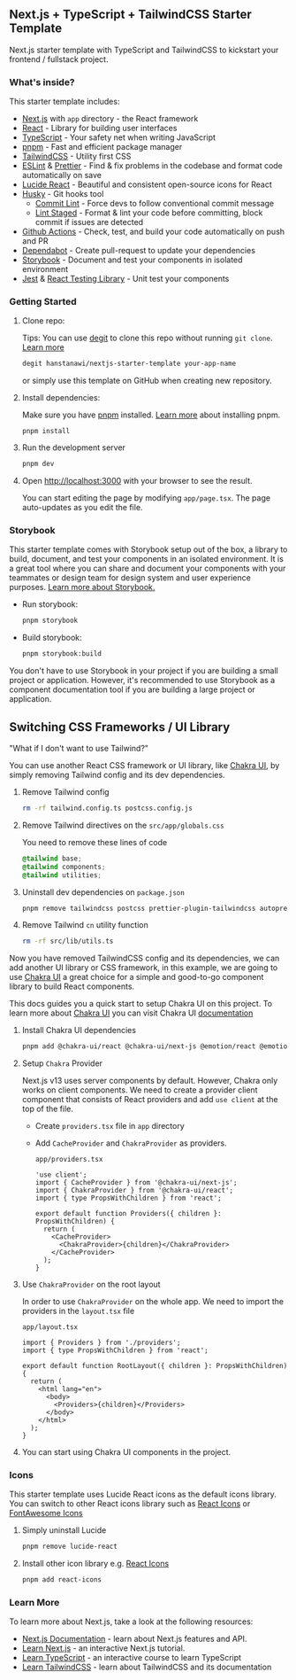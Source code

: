 ## Next.js + TypeScript + TailwindCSS Starter Template

Next.js starter template with TypeScript and TailwindCSS to kickstart your frontend / fullstack project.

### What's inside?

This starter template includes:

- [Next.js](https://nextjs.org/docs) with `app` directory - the React framework
- [React](https://react.dev/) - Library for building user interfaces
- [TypeScript](https://www.typescriptlang.org/) - Your safety net when writing JavaScript
- [pnpm](https://pnpm.io/) - Fast and efficient package manager
- [TailwindCSS](https://tailwindcss.com/) - Utility first CSS
- [ESLint](https://eslint.org/) & [Prettier](https://prettier.io/) - Find & fix problems in the codebase and format code automatically on save
- [Lucide React](https://lucide.dev/) - Beautiful and consistent open-source icons for React
- [Husky](https://typicode.github.io/husky/) - Git hooks tool
  - [Commit Lint](https://commitlint.js.org/#/) - Force devs to follow conventional commit message
  - [Lint Staged](https://github.com/lint-staged/lint-staged) - Format & lint your code before committing, block commit if issues are detected
- [Github Actions](https://docs.github.com/en/actions) - Check, test, and build your code automatically on push and PR
- [Dependabot](https://github.com/dependabot) - Create pull-request to update your dependencies
- [Storybook](https://storybook.js.org/) - Document and test your components in isolated environment
- [Jest](https://jestjs.io/) & [React Testing Library](https://testing-library.com/docs/react-testing-library/intro/) - Unit test your components

### Getting Started

1. Clone repo:

   Tips: You can use [degit](https://github.com/Rich-Harris/degit) to clone this repo without running `git clone`. [Learn more](https://github.com/Rich-Harris/degit)

   ```bash
   degit hanstanawi/nextjs-starter-template your-app-name
   ```

   or simply use this template on GitHub when creating new repository.

2. Install dependencies:

   Make sure you have [pnpm](https://pnpm.io/) installed. [Learn more](https://pnpm.io/installation) about installing pnpm.

   ```
   pnpm install
   ```

3. Run the development server

   ```bash
   pnpm dev
   ```

4. Open [http://localhost:3000](http://localhost:3000) with your browser to see the result.

   You can start editing the page by modifying `app/page.tsx`. The page auto-updates as you edit the file.

### Storybook

This starter template comes with Storybook setup out of the box, a library to build, document, and test your components in an isolated environment. It is a great tool where you can share and document your components with your teammates or design team for design system and user experience purposes. [Learn more about Storybook.](https://storybook.js.org/tutorials/intro-to-storybook/react/en/get-started/)

- Run storybook:

  ```bash
  pnpm storybook
  ```

- Build storybook:
  ```bash
  pnpm storybook:build
  ```

You don't have to use Storybook in your project if you are building a small project or application. However, it's recommended to use Storybook as a component documentation tool if you are building a large project or application.

## Switching CSS Frameworks / UI Library

"What if I don't want to use Tailwind?"

You can use another React CSS framework or UI library, like [Chakra UI](https://chakra-ui.com/), by simply removing Tailwind config and its dev dependencies.

1. Remove Tailwind config
   ```bash
   rm -rf tailwind.config.ts postcss.config.js
   ```
2. Remove Tailwind directives on the `src/app/globals.css`

   You need to remove these lines of code

   ```css
   @tailwind base;
   @tailwind components;
   @tailwind utilities;
   ```

3. Uninstall dev dependencies on `package.json`
   ```bash
   pnpm remove tailwindcss postcss prettier-plugin-tailwindcss autoprefixer tailwind-merge clsx
   ```
4. Remove Tailwind `cn` utility function
   ```bash
   rm -rf src/lib/utils.ts
   ```

Now you have removed TailwindCSS config and its dependencies, we can add another UI library or CSS framework, in this example, we are going to use [Chakra UI](https://chakra-ui.com/) a great choice for a simple and good-to-go component library to build React components.

This docs guides you a quick start to setup Chakra UI on this project. To learn more about [Chakra UI](https://chakra-ui.com/) you can visit Chakra UI [documentation](https://chakra-ui.com/docs/components)

1. Install Chakra UI dependencies
   ```bash
   pnpm add @chakra-ui/react @chakra-ui/next-js @emotion/react @emotion/styled framer-motion
   ```
2. Setup `Chakra` Provider

   Next.js v13 uses server components by default. However, Chakra only works on client components. We need to create a provider client component that consists of React providers and add `use client` at the top of the file.

   - Create `providers.tsx` file in `app` directory
   - Add `CacheProvider` and `ChakraProvider` as providers.

     `app/providers.tsx`

     ```tsx
     'use client';
     import { CacheProvider } from '@chakra-ui/next-js';
     import { ChakraProvider } from '@chakra-ui/react';
     import { type PropsWithChildren } from 'react';

     export default function Providers({ children }: PropsWithChildren) {
       return (
         <CacheProvider>
           <ChakraProvider>{children}</ChakraProvider>
         </CacheProvider>
       );
     }
     ```

3. Use `ChakraProvider` on the root layout

   In order to use `ChakraProvider` on the whole app. We need to import the providers in the `layout.tsx` file

   `app/layout.tsx`

   ```tsx
   import { Providers } from './providers';
   import { type PropsWithChildren } from 'react';

   export default function RootLayout({ children }: PropsWithChildren) {
     return (
       <html lang="en">
         <body>
           <Providers>{children}</Providers>
         </body>
       </html>
     );
   }
   ```

4. You can start using Chakra UI components in the project.

### Icons

This starter template uses Lucide React icons as the default icons library. You can switch to other React icons library such as [React Icons](https://react-icons.github.io/react-icons/) or [FontAwesome Icons](https://fontawesome.com/v5/docs/web/use-with/react)

1. Simply uninstall Lucide
   ```bash
   pnpm remove lucide-react
   ```
2. Install other icon library e.g. [React Icons](https://react-icons.github.io/react-icons/)
   ```bash
   pnpm add react-icons
   ```

### Learn More

To learn more about Next.js, take a look at the following resources:

- [Next.js Documentation](https://nextjs.org/docs) - learn about Next.js features and API.
- [Learn Next.js](https://nextjs.org/learn) - an interactive Next.js tutorial.
- [Learn TypeScript](https://learntypescript.dev/) - an interactive course to learn TypeScript
- [Learn TailwindCSS](https://tailwindcss.com/) - learn about TailwindCSS and its documentation
